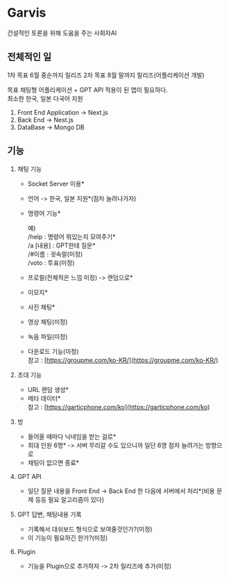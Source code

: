 # Garvis
건설적인 토론을 위해 도움을 주는 사회자AI

## 전체적인 일

1차 목표 6월 중순까지 릴리즈
2차 목표 8월 말까지 릴리즈(어플리케이션 개발)

목표 채팅형 어플리케이션 + GPT API 적용이 된 앱이 필요하다.  
최소한 한국, 일본 다국어 지원  

1. Front End Application -> Next.js  
2. Back End -> Nest.js  
3. DataBase -> Mongo DB  

## 기능

1. 채팅 기능

   - Socket Server 이용*  
   - 언어 -> 한국, 일본 지원*(점차 늘려나가자)  
   - 명령어 기능*  
   
      예)  
         /help       : 명령어 뭐있는지 모여주기*  
         /a [내용]   : GPT한테 질문*  
         /#이름      : 귓속말(미정)  
         /voto       : 투표(미정)  
         
   - 프로필(전체적은 느낌 미정) -> 랜덤으로*  
   - 이모지*  
   - 사진 채팅*  
   - 영상 채팅(미정)  
   - 녹음 파일(미정)  
   - 다운로드 기능(미정)  
   참고 : [https://groupme.com/ko-KR/](https://groupme.com/ko-KR/)

2. 초대 기능

   - URL 랜덤 생성*  
   - 메타 데이터*    
   참고 : [https://garticphone.com/ko](https://garticphone.com/ko)  

3. 방

   - 들어올 때마다 닉네임을 받는 걸로*  
   - 최대 인원 6명* -> 서버 무리갈 수도 있으니까 일단 6명 점차 늘려가는 방향으로  
   - 채팅이 없으면 종료*  

4. GPT API

   - 일단 질문 내용을 Front End -> Back End 한 다음에 서버에서 처리*(비용 문제 등등 필요 알고리즘이 있다)  
   
5. GPT 답변, 채팅내용 기록

   - 기록해서 대쉬보드 형식으로 보여줄것인가?(미정)
   - 이 기능이 필요하긴 한가?(미정)
   
6. Plugin

   - 기능을 Plugin으로 추가하자 -> 2차 릴리즈에 추가(미정)
